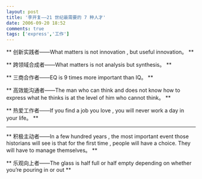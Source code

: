 ```yaml
---
layout: post
title: '李开复——21 世纪最需要的 7 种人才'
date: 2006-09-20 18:52
comments: true
tags: ['express','工作']
---
```


** 创新实践者——What matters is not innovation , but useful innovation。 **

** 跨领域合成者——What matters is not analysis but synthesis。 **

** 三商合作者——EQ is 9 times more important than IQ。 **

** 高效能沟通者——The man who can think and does not know how to express what he thinks is at the level of him who cannot think。 **

** 热爱工作者——If you find a job you love , you will never work a day in your life。 **

** **
** 积极主动者——In a few hundred years , the most important event those historians will see is that for the first time , people will have a choice. They will have to manage themselves。 **

** 乐观向上者——The glass is half full or half empty depending on whether you’re pouring in or out **   

